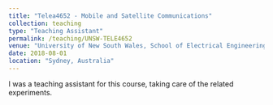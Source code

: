 ```yaml
---
title: "Telea4652 - Mobile and Satellite Communications"
collection: teaching
type: "Teaching Assistant"
permalink: /teaching/UNSW-TELE4652
venue: "University of New South Wales, School of Electrical Engineering and Telecommunications"
date: 2018-08-01
location: "Sydney, Australia"
---
```


I was a teaching assistant for this course, taking care of the related experiments.

